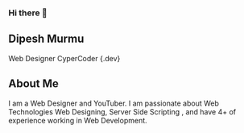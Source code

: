 ### Hi there 👋
## Dipesh Murmu
Web Designer
CyperCoder {.dev}
## About Me
I am a Web Designer and YouTuber. I am passionate about Web Technologies Web Designing, Server Side Scripting , and have 4+ of experience working in Web Development.

